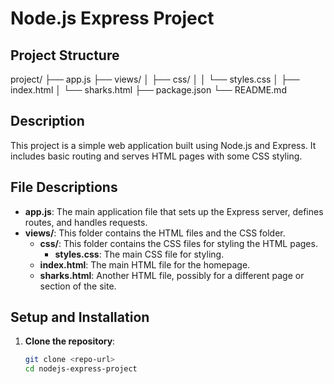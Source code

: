 # Node.js Express Project

## Project Structure

project/
├── app.js
├── views/
│ ├── css/
│ │ └── styles.css
│ ├── index.html
│ └── sharks.html
├── package.json
└── README.md


## Description

This project is a simple web application built using Node.js and Express. It includes basic routing and serves HTML pages with some CSS styling.

## File Descriptions

- **app.js**: The main application file that sets up the Express server, defines routes, and handles requests.
- **views/**: This folder contains the HTML files and the CSS folder.
  - **css/**: This folder contains the CSS files for styling the HTML pages.
    - **styles.css**: The main CSS file for styling.
  - **index.html**: The main HTML file for the homepage.
  - **sharks.html**: Another HTML file, possibly for a different page or section of the site.

## Setup and Installation

1. **Clone the repository**:
   ```bash
   git clone <repo-url>
   cd nodejs-express-project
